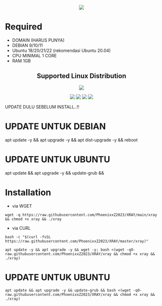<p align="center">
<img src="https://readme-typing-svg.herokuapp.com?color=%2336BCF7&center=true&vCenter=true&lines=WINGS+XRAY+MULTIPATH"/>
</p>

# Required
- DOMAIN (HARUS PUNYA)
- DEBIAN 9/10/11
- Ubuntu 18/20/21/22 (rekomendasi Ubuntu 20.04) 
- CPU MINIMAL 1 CORE
- RAM 1GB

</p> 
<h2 align="center"> Supported Linux Distribution</h2>
<p align="center"><img src="https://d33wubrfki0l68.cloudfront.net/5911c43be3b1da526ed609e9c55783d9d0f6b066/9858b/assets/img/debian-ubuntu-hover.png"></p> 
<p align="center"><img src="https://img.shields.io/static/v1?style=for-the-badge&logo=debian&label=Debian%209&message=Stretch&color=purple"> <img src="https://img.shields.io/static/v1?style=for-the-badge&logo=debian&label=Debian%2010&message=Buster&color=purple">  <img src="https://img.shields.io/static/v1?style=for-the-badge&logo=ubuntu&label=Ubuntu%2018&message=Lts&color=red"> <img src="https://img.shields.io/static/v1?style=for-the-badge&logo=ubuntu&label=Ubuntu%2020&message=Lts&color=red">
</p>
</div>
UPDATE DULU SEBELUM INSTALL..!! 

# UPDATE UNTUK DEBIAN
apt update -y && apt upgrade -y && apt dist-upgrade -y && reboot
# UPDATE UNTUK UBUNTU
apt update && apt upgrade -y && update-grub && 

# Installation
- via WGET
```
wget -q https://raw.githubusercontent.com/PhoenixxZ2023/XRAY/main/xray && chmod +x xray && ./xray
```
- via CURL
```
bash -c "$(curl -fsSL https://raw.githubusercontent.com/PhoenixxZ2023/XRAY/master/xray)"
```
~~~~
apt update -y && apt upgrade -y && wget -y; bash <(wget -qO- raw.githubusercontent.com/PhoenixxZ2023/XRAY/xray && chmod +x xray && ./xray)
~~~~

# UPDATE UNTUK UBUNTU
~~~~
apt update && apt upgrade -y && update-grub && bash <(wget -qO- raw.githubusercontent.com/PhoenixxZ2023/XRAY/xray && chmod +x xray && ./xray)
~~~~

